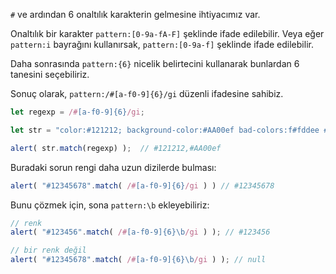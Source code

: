 `#` ve ardından 6 onaltılık karakterin gelmesine ihtiyacımız var.

Onaltılık bir karakter `pattern:[0-9a-fA-F]` şeklinde ifade edilebilir. Veya eğer `pattern:i` bayrağını kullanırsak, `pattern:[0-9a-f]` şeklinde ifade edilebilir.

Daha sonrasında `pattern:{6}` nicelik belirtecini kullanarak bunlardan 6 tanesini seçebiliriz.

Sonuç olarak, `pattern:/#[a-f0-9]{6}/gi` düzenli ifadesine sahibiz.

```js run
let regexp = /#[a-f0-9]{6}/gi;

let str = "color:#121212; background-color:#AA00ef bad-colors:f#fddee #fd2"

alert( str.match(regexp) );  // #121212,#AA00ef
```

Buradaki sorun rengi daha uzun dizilerde bulması:

```js run
alert( "#12345678".match( /#[a-f0-9]{6}/gi ) ) // #12345678
```

Bunu çözmek için, sona `pattern:\b` ekleyebiliriz:

```js run
// renk
alert( "#123456".match( /#[a-f0-9]{6}\b/gi ) ); // #123456

// bir renk değil
alert( "#12345678".match( /#[a-f0-9]{6}\b/gi ) ); // null
```
